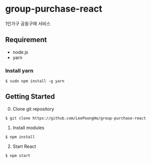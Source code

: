 # group-purchase-react
1인가구 공동구매 서비스

## Requirement
- node.js
- yarn

### Install yarn
```
$ sudo npm install -g yarn
```

## Getting Started

0. Clone git repository
```
$ git clone https://github.com/LeePoongHo/group-purchase-react
```

1. Install modules
```
$ npm install
```

2. Start React
```
$ npm start
```

